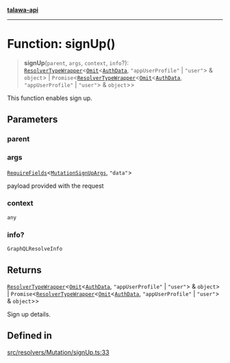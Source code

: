 [**talawa-api**](../../../../README.md)

***

# Function: signUp()

> **signUp**(`parent`, `args`, `context`, `info`?): [`ResolverTypeWrapper`](../../../../types/generatedGraphQLTypes/type-aliases/ResolverTypeWrapper.md)\<[`Omit`](../../../../types/generatedGraphQLTypes/type-aliases/Omit.md)\<[`AuthData`](../../../../types/generatedGraphQLTypes/type-aliases/AuthData.md), `"appUserProfile"` \| `"user"`\> & `object`\> \| `Promise`\<[`ResolverTypeWrapper`](../../../../types/generatedGraphQLTypes/type-aliases/ResolverTypeWrapper.md)\<[`Omit`](../../../../types/generatedGraphQLTypes/type-aliases/Omit.md)\<[`AuthData`](../../../../types/generatedGraphQLTypes/type-aliases/AuthData.md), `"appUserProfile"` \| `"user"`\> & `object`\>\>

This function enables sign up.

## Parameters

### parent

### args

[`RequireFields`](../../../../types/generatedGraphQLTypes/type-aliases/RequireFields.md)\<[`MutationSignUpArgs`](../../../../types/generatedGraphQLTypes/type-aliases/MutationSignUpArgs.md), `"data"`\>

payload provided with the request

### context

`any`

### info?

`GraphQLResolveInfo`

## Returns

[`ResolverTypeWrapper`](../../../../types/generatedGraphQLTypes/type-aliases/ResolverTypeWrapper.md)\<[`Omit`](../../../../types/generatedGraphQLTypes/type-aliases/Omit.md)\<[`AuthData`](../../../../types/generatedGraphQLTypes/type-aliases/AuthData.md), `"appUserProfile"` \| `"user"`\> & `object`\> \| `Promise`\<[`ResolverTypeWrapper`](../../../../types/generatedGraphQLTypes/type-aliases/ResolverTypeWrapper.md)\<[`Omit`](../../../../types/generatedGraphQLTypes/type-aliases/Omit.md)\<[`AuthData`](../../../../types/generatedGraphQLTypes/type-aliases/AuthData.md), `"appUserProfile"` \| `"user"`\> & `object`\>\>

Sign up details.

## Defined in

[src/resolvers/Mutation/signUp.ts:33](https://github.com/Suyash878/talawa-api/blob/b5a9d8b4a1ea678a3d6f5b710b3721f91a3052fc/src/resolvers/Mutation/signUp.ts#L33)
